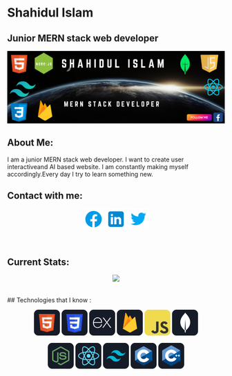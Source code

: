# Shahidul Islam
## Junior MERN stack web developer
<p align='center'>
    <a style="width:100%; height:500px" href='https://www.facebook.com/profile.php?id=100007891637711'><img src='https://raw.githubusercontent.com/Shahidul-Islam-Jony/Shahidul-Islam-Jony/main/images/Shahidul%20Islam.png.png' />
<a>
</p>
<!-- <p style="color:white;position:absolute; top:30px; left:100px; font-size:20px">Shahidul Islam</p>
<p style="color:white;position:absolute; font-size:16px;top:200px; left:100px">Web Developer</p> -->

## About Me:
<p>
    I am a junior MERN stack web developer. I want to create user interactiveand AI based website. I am constantly making myself accordingly.Every day I try to learn something new.
</p>

## Contact with me:
<p align='center'>
   <a href='https://www.facebook.com/profile.php?id=100007891637711'><img src='https://github.com/Shahidul-Islam-Jony/Shahidul-Islam-Jony/blob/main/images/icons/facebook.png'></a>
   <a href='https://www.facebook.com/profile.php?id=100007891637711'><img src='https://github.com/Shahidul-Islam-Jony/Shahidul-Islam-Jony/blob/main/images/icons/linkedin.png'></a>
   <a href='https://www.facebook.com/profile.php?id=100007891637711'><img src='https://github.com/Shahidul-Islam-Jony/Shahidul-Islam-Jony/blob/main/images/icons/twitter.png'></a>
</p>
<br/>

## Current Stats:
<p align="center">
<img src="https://github-readme-streak-stats.herokuapp.com?user=Shahidul-Islam-Jony&theme=whatsapp-dark2"/>
</p>
<br/>
##  Technologies that I know :

<p align='center'>
<img src="https://github.com/Shahidul-Islam-Jony/Shahidul-Islam-Jony/blob/main/images/icons/HTML.png"/>
<img src="https://github.com/Shahidul-Islam-Jony/Shahidul-Islam-Jony/blob/main/images/icons/css.png"/>
<img src="https://github.com/Shahidul-Islam-Jony/Shahidul-Islam-Jony/blob/main/images/icons/express.png"/>
<img src="https://github.com/Shahidul-Islam-Jony/Shahidul-Islam-Jony/blob/main/images/icons/firebase.png"/>
<img src="https://github.com/Shahidul-Islam-Jony/Shahidul-Islam-Jony/blob/main/images/icons/JavaScript.png"/>
<img src="https://github.com/Shahidul-Islam-Jony/Shahidul-Islam-Jony/blob/main/images/icons/mongo.png"/>
</p>
<p align='center'>
<img src="https://github.com/Shahidul-Islam-Jony/Shahidul-Islam-Jony/blob/main/images/icons/node.png"/>
<img src="https://github.com/Shahidul-Islam-Jony/Shahidul-Islam-Jony/blob/main/images/icons/react.png"/>
<img src="https://github.com/Shahidul-Islam-Jony/Shahidul-Islam-Jony/blob/main/images/icons/tailwind.png"/>
<img src="https://github.com/Shahidul-Islam-Jony/Shahidul-Islam-Jony/blob/main/images/icons/c.png"/>
<img src="https://github.com/Shahidul-Islam-Jony/Shahidul-Islam-Jony/blob/main/images/icons/cpp.png"/>
</p>